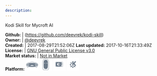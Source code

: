 ```yaml
---
description: 
---
```

Kodi Skill for Mycroft AI



**Github:** | (https://github.com/deevrek/kodi-skill)  
**Owner:** | [@deevrek](https://github.com/deevrek)  
**Created:** | 2017-08-29T21:52:06Z  **Last updated:** 2017-10-16T21:33:49Z  
**License:** | [GNU General Public License v3.0](https://api.github.com/licenses/gpl-3.0)  
**Market status:** | [Not in Market](https://market.mycroft.ai/skill/)  
**Platform:**   ![](.gitbook/assets/mark-1-icon.png)  ![](.gitbook/assets/mark-2-icon.png)  ![](.gitbook/assets/picroft-icon.png)  ![](.gitbook/assets/kde.png)   
